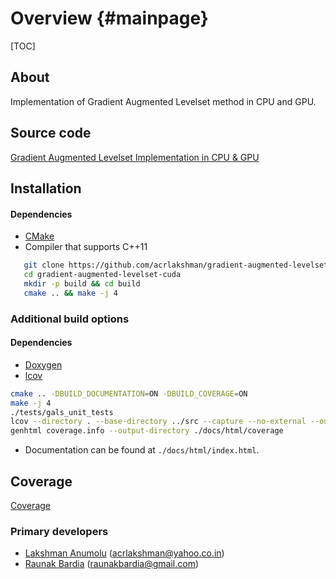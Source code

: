 Overview {#mainpage}
========

[TOC]

## About

Implementation of Gradient Augmented Levelset method in CPU and GPU.

## Source code

[Gradient Augmented Levelset Implementation in CPU & GPU][src]

## Installation

#### Dependencies

* [CMake]
* Compiler that supports C++11

```sh
   git clone https://github.com/acrlakshman/gradient-augmented-levelset-cuda --recursive
   cd gradient-augmented-levelset-cuda
   mkdir -p build && cd build
   cmake .. && make -j 4
```

### Additional build options

#### Dependencies

* [Doxygen]
* [lcov]

```sh
cmake .. -DBUILD_DOCUMENTATION=ON -DBUILD_COVERAGE=ON
make -j 4
./tests/gals_unit_tests
lcov --directory . --base-directory ../src --capture --no-external --output-file coverage.info
genhtml coverage.info --output-directory ./docs/html/coverage
```

* Documentation can be found at `./docs/html/index.html`.

## Coverage

[Coverage]

### Primary developers

* [Lakshman Anumolu][Lakshman] (acrlakshman@yahoo.co.in)
* [Raunak Bardia][Raunak] (raunakbardia@gmail.com)

[src]:https://github.com/acrlakshman/gradient_augmented_levelset_cuda
[CMake]:https://github.com/Kitware/CMake
[Doxygen]:https://github.com/doxygen/doxygen
[lcov]:https://github.com/linux-test-project/lcov
[Coverage]:https://acrlakshman.github.io/gradient-augmented-levelset-cuda/coverage
[Lakshman]:https://lakshmananumolu.com
[Raunak]:https://raunakbardia.wordpress.com
